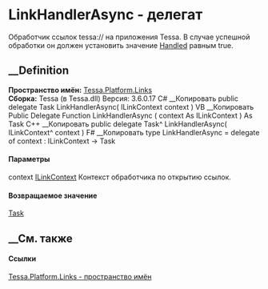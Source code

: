 # LinkHandlerAsync - делегат
Обработчик ссылок tessa:// на приложения Tessa. В случае успешной обработки он
должен установить значение
[Handled](P_Tessa_Platform_Links_ILinkContext_Handled.htm) равным true.
## __Definition
 **Пространство имён:** [Tessa.Platform.Links](N_Tessa_Platform_Links.htm)  
 **Сборка:** Tessa (в Tessa.dll) Версия: 3.6.0.17
C# __Копировать
     public delegate Task LinkHandlerAsync(
    	ILinkContext context
    )
VB __Копировать
     Public Delegate Function LinkHandlerAsync ( 
    	context As ILinkContext
    ) As Task
C++ __Копировать
     public delegate Task^ LinkHandlerAsync(
    	ILinkContext^ context
    )
F# __Копировать
     type LinkHandlerAsync = 
        delegate of 
            context : ILinkContext -> Task
#### Параметры
context [ILinkContext](T_Tessa_Platform_Links_ILinkContext.htm)
    Контекст обработчика по открытию ссылок.
#### Возвращаемое значение
[Task](https://learn.microsoft.com/dotnet/api/system.threading.tasks.task)
##  __См. также
#### Ссылки
[Tessa.Platform.Links - пространство имён](N_Tessa_Platform_Links.htm)
